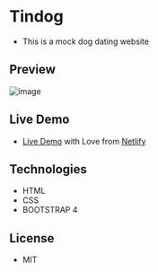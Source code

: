 # Tindog
- This is a mock dog dating website

## Preview
![image](https://user-images.githubusercontent.com/46686100/69890758-c9cb7e00-12f7-11ea-92b9-c5cabf7da038.png)

## Live Demo
- [Live Demo](https://tindog-date.netlify.com/) with Love from [Netlify](https://www.netlify.com)

## Technologies
- HTML
- CSS
- BOOTSTRAP 4

## License
- MIT
